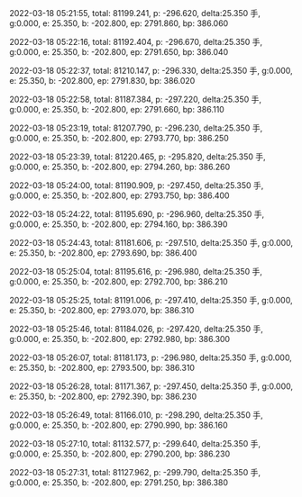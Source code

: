 2022-03-18 05:21:55, total: 81199.241, p: -296.620, delta:25.350 手, g:0.000, e: 25.350, b: -202.800, ep: 2791.860, bp: 386.060

2022-03-18 05:22:16, total: 81192.404, p: -296.670, delta:25.350 手, g:0.000, e: 25.350, b: -202.800, ep: 2791.650, bp: 386.040

2022-03-18 05:22:37, total: 81210.147, p: -296.330, delta:25.350 手, g:0.000, e: 25.350, b: -202.800, ep: 2791.830, bp: 386.020

2022-03-18 05:22:58, total: 81187.384, p: -297.220, delta:25.350 手, g:0.000, e: 25.350, b: -202.800, ep: 2791.660, bp: 386.110

2022-03-18 05:23:19, total: 81207.790, p: -296.230, delta:25.350 手, g:0.000, e: 25.350, b: -202.800, ep: 2793.770, bp: 386.250

2022-03-18 05:23:39, total: 81220.465, p: -295.820, delta:25.350 手, g:0.000, e: 25.350, b: -202.800, ep: 2794.260, bp: 386.260

2022-03-18 05:24:00, total: 81190.909, p: -297.450, delta:25.350 手, g:0.000, e: 25.350, b: -202.800, ep: 2793.750, bp: 386.400

2022-03-18 05:24:22, total: 81195.690, p: -296.960, delta:25.350 手, g:0.000, e: 25.350, b: -202.800, ep: 2794.160, bp: 386.390

2022-03-18 05:24:43, total: 81181.606, p: -297.510, delta:25.350 手, g:0.000, e: 25.350, b: -202.800, ep: 2793.690, bp: 386.400

2022-03-18 05:25:04, total: 81195.616, p: -296.980, delta:25.350 手, g:0.000, e: 25.350, b: -202.800, ep: 2792.700, bp: 386.210

2022-03-18 05:25:25, total: 81191.006, p: -297.410, delta:25.350 手, g:0.000, e: 25.350, b: -202.800, ep: 2793.070, bp: 386.310

2022-03-18 05:25:46, total: 81184.026, p: -297.420, delta:25.350 手, g:0.000, e: 25.350, b: -202.800, ep: 2792.980, bp: 386.300

2022-03-18 05:26:07, total: 81181.173, p: -296.980, delta:25.350 手, g:0.000, e: 25.350, b: -202.800, ep: 2793.500, bp: 386.310

2022-03-18 05:26:28, total: 81171.367, p: -297.450, delta:25.350 手, g:0.000, e: 25.350, b: -202.800, ep: 2792.390, bp: 386.230

2022-03-18 05:26:49, total: 81166.010, p: -298.290, delta:25.350 手, g:0.000, e: 25.350, b: -202.800, ep: 2790.990, bp: 386.160

2022-03-18 05:27:10, total: 81132.577, p: -299.640, delta:25.350 手, g:0.000, e: 25.350, b: -202.800, ep: 2790.200, bp: 386.230

2022-03-18 05:27:31, total: 81127.962, p: -299.790, delta:25.350 手, g:0.000, e: 25.350, b: -202.800, ep: 2791.250, bp: 386.380